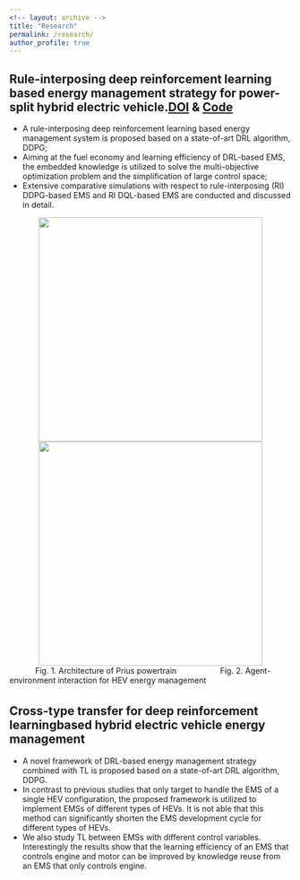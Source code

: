 ```yaml
---
<!-- layout: archive -->
title: "Research"
permalink: /research/
author_profile: true
---
```


## Rule-interposing deep reinforcement learning based energy management strategy for power-split hybrid electric vehicle.[DOI](https://reader.elsevier.com/reader/sd/pii/S0360544220304047?token=B70E6384D7093CAEC7BC9C8D4E005696F260B15D5BC83F0E1349CD2D82DE1F5111D6000746121629006098B3A4FF2BB5) & [Code](https://github.com/lryz0612/Deep-reinforcement-learning-based-energy-management-strategy-for-hybrid-electric-vehicle)

* A rule-interposing deep reinforcement learning based energy management system is proposed based on a state-of-art DRL algorithm, DDPG; 
* Aiming at the fuel economy and learning efficiency of DRL-based EMS, the embedded knowledge is utilized to solve the multi-objective optimization problem and the simplification of large control space; 
* Extensive comparative simulations with respect to rule-interposing (RI) DDPG-based EMS and RI DQL-based EMS are conducted and discussed in detail.

 <div align="center"><img width="400" src="https://github.com/lryz0612/lryz0612.github.io/blob/master/images/Prius.jpg"/><img width="400" src="https://github.com/lryz0612/lryz0612.github.io/blob/master/images/DRL.jpg"/></div>
&emsp;&emsp;&emsp; Fig. 1. Architecture of Prius powertrain &emsp;&emsp;&emsp;&emsp;&emsp; Fig. 2. Agent-environment interaction for HEV energy management

<center> <img src="https://github.com/lryz0612/lryz0612.github.io/images/DRL.jpg" style="zoom:30%" /> </center>


## Cross-type transfer for deep reinforcement learningbased hybrid electric vehicle energy management

 * A  novel  framework  of  DRL-based energy management strategy combined with TL is  proposed  based  on  a  state-of-art DRL algorithm, DDPG. 
 * In contrast to previous studies that only target to handle the EMS of a single HEV configuration, the  proposed  framework  is  utilized  to  implement  EMSs  of different  types  of  HEVs.  It  is  not able  that  this  method  can significantly shorten the EMS development cycle for different types  of  HEVs.  
 * We  also  study  TL  between  EMSs  with different  control  variables.  Interestingly  the  results  show  that the  learning  efficiency  of  an  EMS  that  controls  engine  and motor  can  be  improved  by  knowledge  reuse  from  an  EMS that only controls engine.

